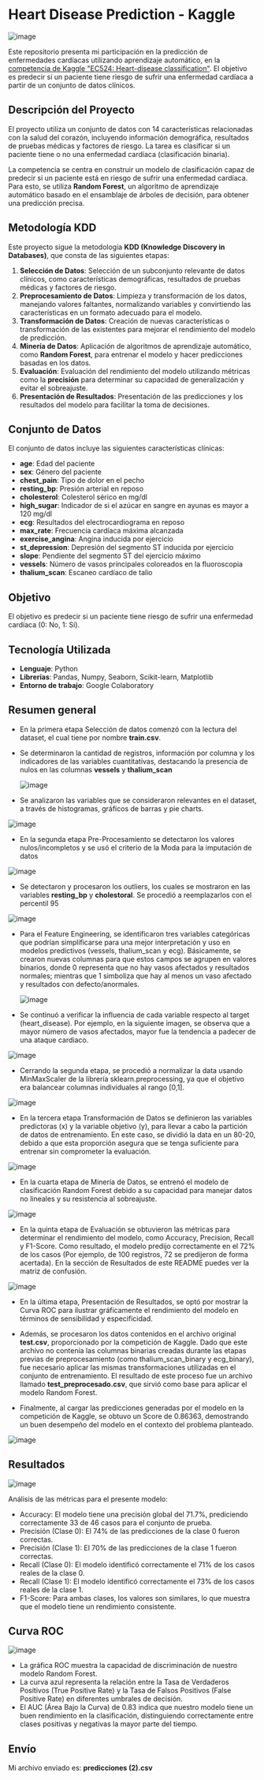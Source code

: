 # Heart Disease Prediction - Kaggle

![image](https://github.com/user-attachments/assets/88041c4e-bd35-41e3-b71b-620187a9c93c)

Este repositorio presenta mi participación en la predicción de enfermedades cardíacas utilizando aprendizaje automático, en la [competencia de Kaggle "EC524: Heart-disease classification"](https://www.kaggle.com/competitions/ec524-heart-disease/data). El objetivo es predecir si un paciente tiene riesgo de sufrir una enfermedad cardíaca a partir de un conjunto de datos clínicos.

## Descripción del Proyecto

El proyecto utiliza un conjunto de datos con 14 características relacionadas con la salud del corazón, incluyendo información demográfica, resultados de pruebas médicas y factores de riesgo. La tarea es clasificar si un paciente tiene o no una enfermedad cardíaca (clasificación binaria).

La competencia se centra en construir un modelo de clasificación capaz de predecir si un paciente está en riesgo de sufrir una enfermedad cardíaca. Para esto, se utiliza **Random Forest**, un algoritmo de aprendizaje automático basado en el ensamblaje de árboles de decisión, para obtener una predicción precisa.

## Metodología KDD

Este proyecto sigue la metodología **KDD (Knowledge Discovery in Databases)**, que consta de las siguientes etapas:

1. **Selección de Datos**: Selección de un subconjunto relevante de datos clínicos, como características demográficas, resultados de pruebas médicas y factores de riesgo.
2. **Preprocesamiento de Datos**: Limpieza y transformación de los datos, manejando valores faltantes, normalizando variables y convirtiendo las características en un formato adecuado para el modelo.
3. **Transformación de Datos**: Creación de nuevas características o transformación de las existentes para mejorar el rendimiento del modelo de predicción.
4. **Minería de Datos**: Aplicación de algoritmos de aprendizaje automático, como **Random Forest**, para entrenar el modelo y hacer predicciones basadas en los datos.
5. **Evaluación**: Evaluación del rendimiento del modelo utilizando métricas como la **precisión** para determinar su capacidad de generalización y evitar el sobreajuste.
6. **Presentación de Resultados**: Presentación de las predicciones y los resultados del modelo para facilitar la toma de decisiones.

## Conjunto de Datos

El conjunto de datos incluye las siguientes características clínicas:

- **age**: Edad del paciente
- **sex**: Género del paciente
- **chest_pain**: Tipo de dolor en el pecho
- **resting_bp**: Presión arterial en reposo
- **cholesterol**: Colesterol sérico en mg/dl
- **high_sugar**: Indicador de si el azúcar en sangre en ayunas es mayor a 120 mg/dl
- **ecg**: Resultados del electrocardiograma en reposo
- **max_rate**: Frecuencia cardíaca máxima alcanzada
- **exercise_angina**: Angina inducida por ejercicio
- **st_depression**: Depresión del segmento ST inducida por ejercicio
- **slope**: Pendiente del segmento ST del ejercicio máximo
- **vessels**: Número de vasos principales coloreados en la fluoroscopia
- **thalium_scan**: Escaneo cardíaco de talio

## Objetivo

El objetivo es predecir si un paciente tiene riesgo de sufrir una enfermedad cardíaca (0: No, 1: Sí).

## Tecnología Utilizada

- **Lenguaje**: Python
- **Librerías**: Pandas, Numpy, Seaborn, Scikit-learn, Matplotlib
- **Entorno de trabajo**: Google Colaboratory

## Resumen general

- En la primera etapa Selección de datos comenzó con la lectura del dataset, el cual tiene por nombre **train.csv**.
- Se determinaron la cantidad de registros, información por columna y los indicadores de las variables cuantitativas, destacando la presencia de nulos en las columnas **vessels** y **thalium_scan**
  
  ![image](https://github.com/user-attachments/assets/c4b85949-2101-4745-8a44-dc8483c37fe9)

- Se analizaron las variables que se consideraron relevantes en el dataset, a través de histogramas, gráficos de barras y pie charts.

![image](https://github.com/user-attachments/assets/184857cd-2eee-4db0-a791-a9b71685741e)

- En la segunda etapa Pre-Procesamiento se detectaron los valores nulos/incompletos y se usó el criterio de la Moda para la imputación de datos

![image](https://github.com/user-attachments/assets/7a72c32b-3c13-4d4f-a5e9-0581efcb6f45)

- Se detectaron y procesaron los outliers, los cuales se mostraron en las variables **resting_bp** y **cholestoral**. Se procedió a reemplazarlos con el percentil 95

![image](https://github.com/user-attachments/assets/28496630-198a-44b9-bfed-fbb9e925e401)

- Para el Feature Engineering, se identificaron tres variables categóricas que podrían simplificarse para una mejor interpretación y uso en modelos predictivos (vessels, thalium_scan y ecg). Básicamente, se crearon nuevas columnas para que estos campos se agrupen en valores binarios, donde 0 representa que no hay vasos afectados y resultados normales; mientras que 1 simboliza que hay al menos un vaso afectado y resultados con defecto/anormales.

  ![image](https://github.com/user-attachments/assets/29912685-1df0-49b6-a86d-a4c27e8457e4)

- Se continuó a verificar la influencia de cada variable respecto al target (heart_disease). Por ejemplo, en la siguiente imagen, se observa que a mayor número de vasos afectados, mayor fue la tendencia a padecer de una ataque cardiaco.

![image](https://github.com/user-attachments/assets/04c50aae-806b-4f42-8809-4802ee69d364)

- Cerrando la segunda etapa, se procedió a normalizar la data usando MinMaxScaler de la librería sklearn.preprocessing, ya que el objetivo era balancear columnas individuales al rango [0,1].

![image](https://github.com/user-attachments/assets/55eb7cb0-7072-4696-ab58-be208e11d8c7)

- En la tercera etapa Transformación de Datos se definieron las variables predictoras (x) y la variable objetivo (y), para llevar a cabo la partición de datos de entrenamiento. En este caso, se dividió la data en un 80-20, debido a que esta proporción asegura que se tenga suficiente para entrenar sin comprometer la evaluación.

![image](https://github.com/user-attachments/assets/582c184a-57ca-4476-bb40-80058215cc97)

- En la cuarta etapa de Minería de Datos, se entrenó el modelo de clasificación Random Forest debido a su capacidad para manejar datos no lineales y su resistencia al sobreajuste.

![image](https://github.com/user-attachments/assets/ca878a62-7d38-4384-b619-85a7ec4e8cc1)

- En la quinta etapa de Evaluación se obtuvieron las métricas para determinar el rendimiento del modelo, como Accuracy, Precision, Recall y F1-Score. Como resultado, el modelo predijo correctamente en el 72% de los casos (Por ejemplo, de 100 registros, 72 se predijeron de forma acertada). En la sección de Resultados de este README puedes ver la matriz de confusión.

![image](https://github.com/user-attachments/assets/22f18a98-8eaa-4c97-b603-d378dee59519)
  
- En la última etapa, Presentación de Resultados, se optó por mostrar la Curva ROC para ilustrar gráficamente el rendimiento del modelo en términos de sensibilidad y especificidad.

- Además, se procesaron los datos contenidos en el archivo original **test.csv**, proporcionado por la competición de Kaggle. Dado que este archivo no contenía las columnas binarias creadas durante las etapas previas de preprocesamiento (como thalium_scan_binary y ecg_binary), fue necesario aplicar las mismas transformaciones utilizadas en el conjunto de entrenamiento. El resultado de este proceso fue un archivo llamado **test_preprocesado.csv**, que sirvió como base para aplicar el modelo Random Forest.

- Finalmente, al cargar las predicciones generadas por el modelo en la competición de Kaggle, se obtuvo un Score de 0.86363, demostrando un buen desempeño del modelo en el contexto del problema planteado.

![image](https://github.com/user-attachments/assets/2d21ae59-5ea3-4e92-a689-6e03ff9d17d6)

## Resultados

![image](https://github.com/user-attachments/assets/0116e835-8cb8-4f71-8ad6-7620e1292831)

Análisis de las métricas para el presente modelo:
- Accuracy: El modelo tiene una precisión global del 71.7%, prediciendo correctamente 33 de 46 casos para el conjunto de prueba.
- Precisión (Clase 0): El 74% de las predicciones de la clase 0 fueron correctas.
- Precisión (Clase 1): El 70% de las predicciones de la clase 1 fueron correctas.
- Recall (Clase 0): El modelo identificó correctamente el 71% de los casos reales de la clase 0.
- Recall (Clase 1): El modelo identificó correctamente el 73% de los casos reales de la clase 1.
- F1-Score: Para ambas clases, los valores son similares, lo que muestra que el modelo tiene un rendimiento consistente.

## Curva ROC

![image](https://github.com/user-attachments/assets/0587dce9-9957-40d0-a999-b7c7963c6c6b)

- La gráfica ROC muestra la capacidad de discriminación de nuestro modelo Random Forest.
- La curva azul representa la relación entre la Tasa de Verdaderos Positivos (True Positive Rate) y la Tasa de Falsos Positivos (False Positive Rate) en diferentes umbrales de decisión.
- El AUC (Área Bajo la Curva) de 0.83 indica que nuestro modelo tiene un buen rendimiento en la clasificación, distinguiendo correctamente entre clases positivas y negativas la mayor parte del tiempo.

## Envío

Mi archivo enviado es: **predicciones (2).csv**


